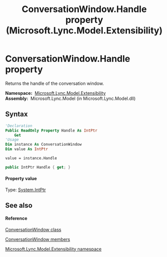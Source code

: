 ﻿---
title: ConversationWindow.Handle property  (Microsoft.Lync.Model.Extensibility)
TOCTitle: 'Handle property '
ms:assetid: P:Microsoft.Lync.Model.Extensibility.ConversationWindow.Handle_DI_3_UC_OCS14MrefLyncWPF
ms:mtpsurl: https://msdn.microsoft.com/en-us/library/microsoft.lync.model.extensibility.conversationwindow.handle_di_3_uc_ocs14mreflyncwpf(v=office.15)
ms:contentKeyID: 48591775
ms.date: 07/28/2014
mtps_version: v=office.15
f1_keywords:
- Microsoft.Lync.Model.Extensibility.ConversationWindow.Handle
dev_langs:
- CSharp
- JScript
- VB
- other
---

# ConversationWindow.Handle property

Returns the handle of the conversation window.

**Namespace:**  [Microsoft.Lync.Model.Extensibility](microsoft-lync-model-extensibility-namespace_2.md)  
**Assembly:**  Microsoft.Lync.Model (in Microsoft.Lync.Model.dll)

## Syntax

``` vb
'Declaration
Public ReadOnly Property Handle As IntPtr
    Get
'Usage
Dim instance As ConversationWindow
Dim value As IntPtr

value = instance.Handle
```

``` csharp
public IntPtr Handle { get; }
```

#### Property value

Type: [System.IntPtr](http://msdn2.microsoft.com/en-us/library/5he14kz8)  

## See also

#### Reference

[ConversationWindow class](conversationwindow-class-microsoft-lync-model-extensibility_2.md)

[ConversationWindow members](conversationwindow-members-microsoft-lync-model-extensibility_2.md)

[Microsoft.Lync.Model.Extensibility namespace](microsoft-lync-model-extensibility-namespace_2.md)

